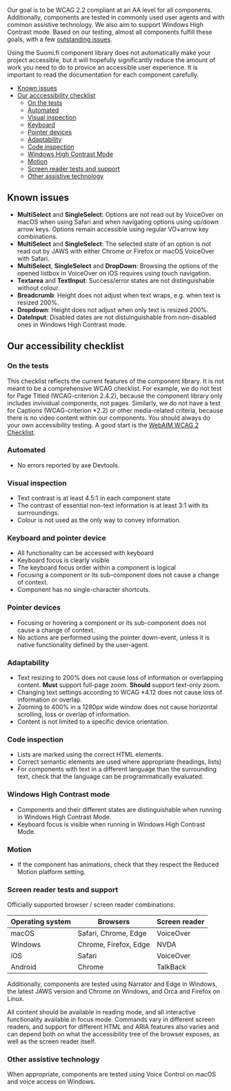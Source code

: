 Our goal is to be WCAG 2.2 compliant at an AA level for all components. Additionally, components are tested in commonly used user agents and with common assistive technology. We also aim to support Windows High Contrast mode. Based on our testing, almost all components fulfill these goals, with a few [outstanding issues](./#Accessibility?=known-issues).

Using the Suomi.fi component library does not automatically make your project accessible, but it will hopefully significantly reduce the amount of work you need to do to provice an accessible user experience. It is important to read the documentation for each component carefully.

* [Known issues](./#/Accessibility?id=known-issues)
* [Our acccessibility checklist](./#/Accessibility?id=our-accessibility-checklist)
    * [On the tests](./#/Accessibility?id=on-the-tests)
    * [Automated](./#/Accessibility?id=automated)
    * [Visual inspection](./#/Accessibility?id=visual-inspection)
    * [Keyboard](./#/Accessibility?id=keyboard)
    * [Pointer devices](./#/Accessibility?id=pointer-devices)
    * [Adaptability](./#/Accessibility?id=adaptability)
    * [Code inspection](./#/Accessibility?id=code-inspection)
    * [Windows High Contrast Mode](./#/Accessibility?id=windows-high-contrast-mode)
    * [Motion](./#/Accessibility?id=motion)
    * [Screen reader tests and support](./#/Accessibility?id=screen-reader-tests-and-support)
    * [Other assistive technology](./#/Accessibility?id=other-assistive-technology)

## Known issues

- **MultiSelect** and **SingleSelect**: Options are not read out by VoiceOver on macOS when using Safari and when navigating options using up/down arrow keys. Options remain accessible using regular VO+arrow key combinations.
- **MultiSelect** and **SingleSelect**: The selected state of an option is not read out by JAWS with either Chrome or Firefox or macOS VoiceOver with Safari.
- **MultiSelect**, **SingleSelect** and **DropDown**: Browsing the options of the opened listbox in VoiceOver on iOS requires using touch navigation.
- **Textarea** and **TextInput**: Success/error states are not distinguishable without colour.
- **Breadcrumb**: Height does not adjust when text wraps, e.g. when text is resized 200%.
- **Dropdown**: Height does not adjust when only text is resized 200%.
- **DateInput**: Disabled dates are not distuinguishable from non-disabled ones in Windows High Contrast mode.

## Our accessibility checklist

### On the tests

This checklist reflects the current features of the component library. It is not meant to be a comprehensive WCAG checklist. For example, we do not test for Page Titled (WCAG-criterion 2.4.2), because the component library only includes invividual components, not pages. Similarly, we do not have a test for Captions (WCAG-criterion *2.2) or other media-related criteria, because there is no video content within our components. You should always do your own accessibility testing. A good start is the <a href="https://webaim.org/standards/wcag/checklist">WebAIM WCAG 2 Checklist</a>.

### Automated

* No errors reported by axe Devtools.

### Visual inspection

* Text contrast is at least 4.5:1 in each component state
* The contrast of essential non-text information is at least 3:1 with its surrroundings.
* Colour is not used as the only way to convey information.

### Keyboard and pointer device

* All functionality can be accessed with keyboard
* Keyboard focus is clearly visible
* The keyboard focus order within a component is logical
* Focusing a component or its sub-component does not cause a change of context.
* Component has no single-character shortcuts.

### Pointer devices

* Focusing or hovering a component or its sub-component does not cause a change of context.
* No actions are performed using the pointer down-event, unless it is native functionality defined by the user-agent.

### Adaptability

* Text resizing to 200% does not cause loss of information or overlapping content. **Must** support full-page zoom. **Should** support text-only zoom. 
* Changing text settings according to WCAG *4.12 does not cause loss of information or overlap.
* Zooming to 400% in a 1280px wide window does not cause horizontal scrolling, loss or overlap of information.
* Content is not limited to a specific device orientation.

### Code inspection

* Lists are marked using the correct HTML elements.
* Correct semantic elements are used where appropriate (headings, lists)
* For components with text in a different language than the surrounding text, check that the language can be programmatically evaluated.

### Windows High Contrast mode

* Components and their different states are distinguishable when running in Windows High Contrast Mode.
* Keyboard focus is visible when running in Windows High Contrast Mode.

### Motion

* If the component has animations, check that they respect the Reduced Motion platform setting.

### Screen reader tests and support

Officially supported browser / screen reader combinations:

| Operating system | Browsers              | Screen reader |
| ---------------- | --------------------- | ------------- |
| macOS            | Safari, Chrome, Edge  | VoiceOver     |
| Windows          | Chrome, Firefox, Edge | NVDA          |
| iOS              | Safari                | VoiceOver     |
| Android          | Chrome                | TalkBack      |

Additionally, components are tested using Narrator and Edge in Windows, the latest JAWS version and Chrome on Windows, and Orca and Firefox on Linux. 

All content should be available in reading mode, and all interactive functionality  available in focus mode. Commands vary in different screen readers, and support for different HTML and ARIA features also varies and can depend both on what the accessibility tree of the browser exposes, as well as the screen reader itself.

### Other assistive technology

When appropriate, components are tested using Voice Control on macOS and voice access on Windows.
